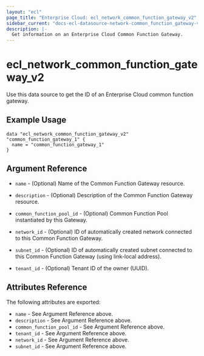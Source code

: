 ```yaml
---
layout: "ecl"
page_title: "Enterprise Cloud: ecl_network_common_function_gateway_v2"
sidebar_current: "docs-ecl-datasource-network-common_function_gateway-v2"
description: |-
  Get information on an Enterprise Cloud Common Function Gateway.
---
```


# ecl\_network\_common\_function\_gateway\_v2

Use this data source to get the ID of an Enterprise Cloud common function gateway.

## Example Usage

```hcl
data "ecl_network_common_function_gateway_v2" "common_function_gateway_1" {
  name = "common_function_gateway_1"
}
```

## Argument Reference

* `name` - (Optional) Name of the Common Function Gateway resource.

* `description` - (Optional) 	Description of the Common Function Gateway resource.

* `common_function_pool_id` - (Optional) Common Function Pool instantiated by this Gateway.

* `network_id` - (Optional) ID of automatically created network connected to this Common Function Gateway.

* `subnet_id` - (Optional) ID of automatically created subnet connected to this Common Function Gateway (using link-local address).

* `tenant_id` - (Optional) Tenant ID of the owner (UUID).


## Attributes Reference

The following attributes are exported:

* `name` - See Argument Reference above.
* `description` - See Argument Reference above.
* `common_function_pool_id` - See Argument Reference above.
* `tenant_id` - See Argument Reference above.
* `network_id` - See Argument Reference above.
* `subnet_id` - See Argument Reference above.
